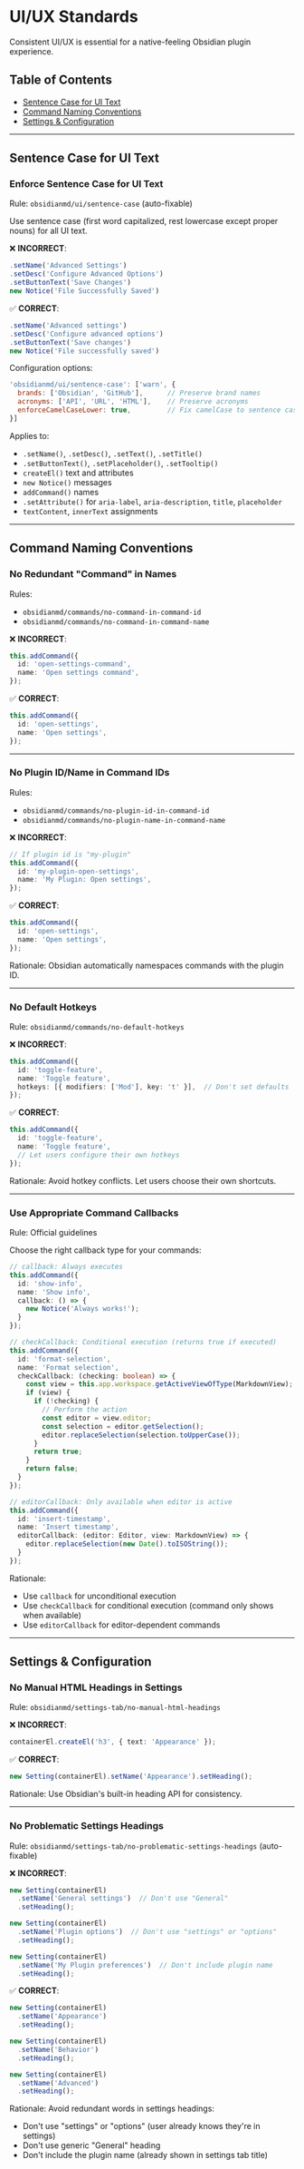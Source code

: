 # UI/UX Standards

Consistent UI/UX is essential for a native-feeling Obsidian plugin experience.

## Table of Contents
- [Sentence Case for UI Text](#sentence-case-for-ui-text)
- [Command Naming Conventions](#command-naming-conventions)
- [Settings & Configuration](#settings--configuration)

---

## Sentence Case for UI Text

### Enforce Sentence Case for UI Text
Rule: `obsidianmd/ui/sentence-case` (auto-fixable)

Use sentence case (first word capitalized, rest lowercase except proper nouns) for all UI text.

❌ **INCORRECT**:
```typescript
.setName('Advanced Settings')
.setDesc('Configure Advanced Options')
.setButtonText('Save Changes')
new Notice('File Successfully Saved')
```

✅ **CORRECT**:
```typescript
.setName('Advanced settings')
.setDesc('Configure advanced options')
.setButtonText('Save changes')
new Notice('File successfully saved')
```

Configuration options:
```javascript
'obsidianmd/ui/sentence-case': ['warn', {
  brands: ['Obsidian', 'GitHub'],      // Preserve brand names
  acronyms: ['API', 'URL', 'HTML'],    // Preserve acronyms
  enforceCamelCaseLower: true,         // Fix camelCase to sentence case
}]
```

Applies to:
- `.setName()`, `.setDesc()`, `.setText()`, `.setTitle()`
- `.setButtonText()`, `.setPlaceholder()`, `.setTooltip()`
- `createEl()` text and attributes
- `new Notice()` messages
- `addCommand()` names
- `.setAttribute()` for `aria-label`, `aria-description`, `title`, `placeholder`
- `textContent`, `innerText` assignments

---

## Command Naming Conventions

### No Redundant "Command" in Names
Rules:
- `obsidianmd/commands/no-command-in-command-id`
- `obsidianmd/commands/no-command-in-command-name`

❌ **INCORRECT**:
```typescript
this.addCommand({
  id: 'open-settings-command',
  name: 'Open settings command',
});
```

✅ **CORRECT**:
```typescript
this.addCommand({
  id: 'open-settings',
  name: 'Open settings',
});
```

---

### No Plugin ID/Name in Command IDs
Rules:
- `obsidianmd/commands/no-plugin-id-in-command-id`
- `obsidianmd/commands/no-plugin-name-in-command-name`

❌ **INCORRECT**:
```typescript
// If plugin id is "my-plugin"
this.addCommand({
  id: 'my-plugin-open-settings',
  name: 'My Plugin: Open settings',
});
```

✅ **CORRECT**:
```typescript
this.addCommand({
  id: 'open-settings',
  name: 'Open settings',
});
```

Rationale: Obsidian automatically namespaces commands with the plugin ID.

---

### No Default Hotkeys
Rule: `obsidianmd/commands/no-default-hotkeys`

❌ **INCORRECT**:
```typescript
this.addCommand({
  id: 'toggle-feature',
  name: 'Toggle feature',
  hotkeys: [{ modifiers: ['Mod'], key: 't' }],  // Don't set defaults
});
```

✅ **CORRECT**:
```typescript
this.addCommand({
  id: 'toggle-feature',
  name: 'Toggle feature',
  // Let users configure their own hotkeys
});
```

Rationale: Avoid hotkey conflicts. Let users choose their own shortcuts.

---

### Use Appropriate Command Callbacks
Rule: Official guidelines

Choose the right callback type for your commands:

```typescript
// callback: Always executes
this.addCommand({
  id: 'show-info',
  name: 'Show info',
  callback: () => {
    new Notice('Always works!');
  }
});

// checkCallback: Conditional execution (returns true if executed)
this.addCommand({
  id: 'format-selection',
  name: 'Format selection',
  checkCallback: (checking: boolean) => {
    const view = this.app.workspace.getActiveViewOfType(MarkdownView);
    if (view) {
      if (!checking) {
        // Perform the action
        const editor = view.editor;
        const selection = editor.getSelection();
        editor.replaceSelection(selection.toUpperCase());
      }
      return true;
    }
    return false;
  }
});

// editorCallback: Only available when editor is active
this.addCommand({
  id: 'insert-timestamp',
  name: 'Insert timestamp',
  editorCallback: (editor: Editor, view: MarkdownView) => {
    editor.replaceSelection(new Date().toISOString());
  }
});
```

Rationale:
- Use `callback` for unconditional execution
- Use `checkCallback` for conditional execution (command only shows when available)
- Use `editorCallback` for editor-dependent commands

---

## Settings & Configuration

### No Manual HTML Headings in Settings
Rule: `obsidianmd/settings-tab/no-manual-html-headings`

❌ **INCORRECT**:
```typescript
containerEl.createEl('h3', { text: 'Appearance' });
```

✅ **CORRECT**:
```typescript
new Setting(containerEl).setName('Appearance').setHeading();
```

Rationale: Use Obsidian's built-in heading API for consistency.

---

### No Problematic Settings Headings
Rule: `obsidianmd/settings-tab/no-problematic-settings-headings` (auto-fixable)

❌ **INCORRECT**:
```typescript
new Setting(containerEl)
  .setName('General settings')  // Don't use "General"
  .setHeading();

new Setting(containerEl)
  .setName('Plugin options')  // Don't use "settings" or "options"
  .setHeading();

new Setting(containerEl)
  .setName('My Plugin preferences')  // Don't include plugin name
  .setHeading();
```

✅ **CORRECT**:
```typescript
new Setting(containerEl)
  .setName('Appearance')
  .setHeading();

new Setting(containerEl)
  .setName('Behavior')
  .setHeading();

new Setting(containerEl)
  .setName('Advanced')
  .setHeading();
```

Rationale: Avoid redundant words in settings headings:
- Don't use "settings" or "options" (user already knows they're in settings)
- Don't use generic "General" heading
- Don't include the plugin name (already shown in settings tab title)
